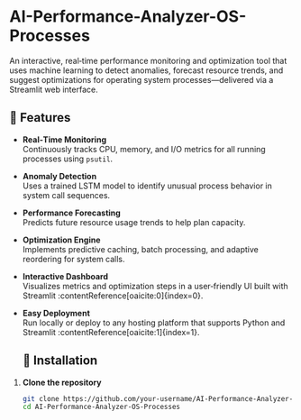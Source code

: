 # AI-Performance-Analyzer-OS-Processes
An interactive, real‑time performance monitoring and optimization tool that uses machine learning to detect anomalies, forecast resource trends, and suggest optimizations for operating system processes—delivered via a Streamlit web interface.

## 🚀 Features

- **Real‑Time Monitoring**  
  Continuously tracks CPU, memory, and I/O metrics for all running processes using `psutil`.  
- **Anomaly Detection**  
  Uses a trained LSTM model to identify unusual process behavior in system call sequences.  
- **Performance Forecasting**  
  Predicts future resource usage trends to help plan capacity.  
- **Optimization Engine**  
  Implements predictive caching, batch processing, and adaptive reordering for system calls.  
- **Interactive Dashboard**  
  Visualizes metrics and optimization steps in a user‑friendly UI built with Streamlit :contentReference[oaicite:0]{index=0}.  
- **Easy Deployment**  
  Run locally or deploy to any hosting platform that supports Python and Streamlit :contentReference[oaicite:1]{index=1}.

  ## 🔧 Installation

1. **Clone the repository**  
   ```bash
   git clone https://github.com/your-username/AI-Performance-Analyzer-OS-Processes.git
   cd AI-Performance-Analyzer-OS-Processes
